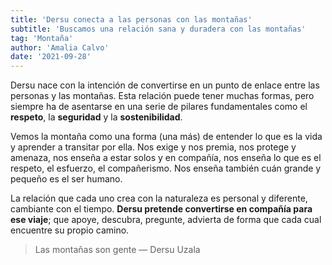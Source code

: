 ```yaml
---
title: 'Dersu conecta a las personas con las montañas'
subtitle: 'Buscamos una relación sana y duradera con las montañas'
tag: 'Montaña'
author: 'Amalia Calvo'
date: '2021-09-28'
---
```


Dersu nace con la intención de convertirse en un punto de enlace entre las personas y las montañas. Esta relación puede tener muchas formas, pero siempre ha de asentarse en una serie de pilares fundamentales como el **respeto**, la **seguridad** y la **sostenibilidad**.

Vemos la montaña como una forma (una más) de entender lo que es la vida y aprender a transitar por ella.
Nos exige y nos premia, nos protege y amenaza, nos enseña a estar solos y en compañía, nos enseña lo que es el respeto, el esfuerzo, el compañerismo. Nos enseña también cuán grande y pequeño es el ser humano.

La relación que cada uno crea con la naturaleza es personal y diferente, cambiante con el tiempo. **Dersu pretende convertirse en compañía para ese viaje**; que apoye, descubra, pregunte, advierta de forma que cada cual encuentre su propio camino.

> Las montañas son gente — Dersu Uzala
